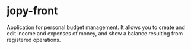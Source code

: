# jopy-front
Application for personal budget management. It allows you to create and edit income and expenses of money, and show a balance resulting from registered operations.
